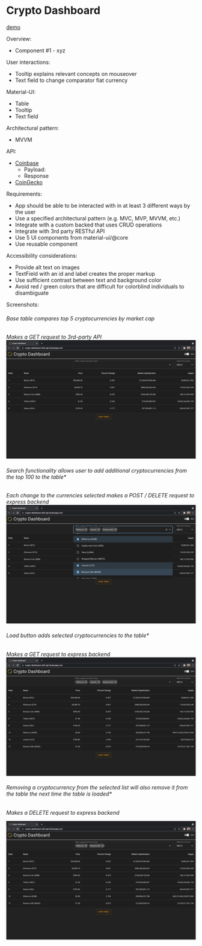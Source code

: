# Crypto Dashboard

[demo](https://crypto-dashboard-with-api.herokuapp.com/)

Overview:

- Component #1 - xyz

User interactions:

- Tooltip explains relevant concepts on mouseover
- Text field to change comparator fiat currency

Material-UI:

- Table
- Tooltip
- Text field

Architectural pattern:

- MVVM

API:

- [Coinbase](https://developers.coinbase.com/api/v2?javascript#)
  - Payload:
  - Response
- [CoinGecko](https://www.coingecko.com/en/api/documentation)

Requirements:

- App should be able to be interacted with in at least 3 different ways by the user
- Use a specified architectural pattern (e.g. MVC, MVP, MVVM, etc.)
- Integrate with a custom backed that uses CRUD operations
- Integrate with 3rd party RESTful API
- Use 5 UI components from material-ui/@core
- Use reusable component

Accessibility considerations:

- Provide alt text on images
- TextField with an id and label creates the proper markup
- Use sufficient contrast between text and background color
- Avoid red / green colors that are difficult for colorblind individuals to disambiguate

Screenshots:

###### Base table compares top 5 cryptocurrencies by market cap

*Makes a GET request to 3rd-party API*
![base table](img/00_base_table.png)



###### Search functionality allows user to add additional cryptocurrencies from the top 100 to the table*

*Each change to the currencies selected makes a POST / DELETE request to express backend*
![search](img/01_search.png)


###### Load button adds selected cryptocurrencies to the table*

*Makes a GET request to express backend*
![load](img/02_load.png)



###### Removing a cryptocurrency from the selected list will also remove it from the table the next time the table is loaded*

*Makes a DELETE request to express backend*

![remove](img/03_remove.png)

